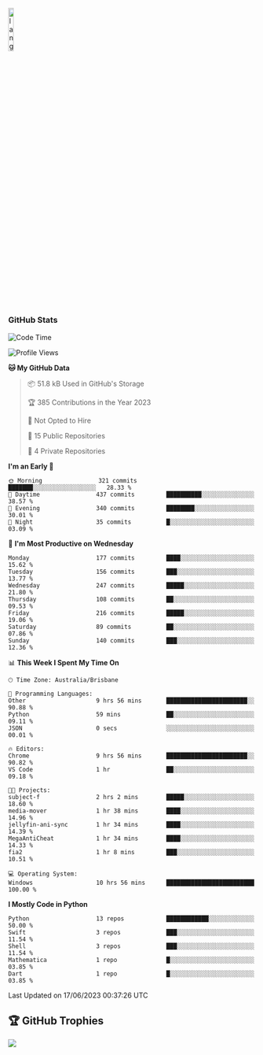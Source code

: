 <p align="left"><img width=15%" src="https://github.com/alansmathew/alansmathew/raw/master/lang.gif" alt="lang image here" /></p>

# <h3 align="left">GitHub Stats</h3>

<!--START_SECTION:waka-->
![Code Time](http://img.shields.io/badge/Code%20Time-237%20hrs%2056%20mins-blue)

![Profile Views](http://img.shields.io/badge/Profile%20Views-0-blue)

**🐱 My GitHub Data** 

> 📦 51.8 kB Used in GitHub's Storage 
 > 
> 🏆 385 Contributions in the Year 2023
 > 
> 🚫 Not Opted to Hire
 > 
> 📜 15 Public Repositories 
 > 
> 🔑 4 Private Repositories 
 > 
**I'm an Early 🐤** 

```text
🌞 Morning                321 commits         ███████░░░░░░░░░░░░░░░░░░   28.33 % 
🌆 Daytime                437 commits         ██████████░░░░░░░░░░░░░░░   38.57 % 
🌃 Evening                340 commits         ████████░░░░░░░░░░░░░░░░░   30.01 % 
🌙 Night                  35 commits          █░░░░░░░░░░░░░░░░░░░░░░░░   03.09 % 
```
📅 **I'm Most Productive on Wednesday** 

```text
Monday                   177 commits         ████░░░░░░░░░░░░░░░░░░░░░   15.62 % 
Tuesday                  156 commits         ███░░░░░░░░░░░░░░░░░░░░░░   13.77 % 
Wednesday                247 commits         █████░░░░░░░░░░░░░░░░░░░░   21.80 % 
Thursday                 108 commits         ██░░░░░░░░░░░░░░░░░░░░░░░   09.53 % 
Friday                   216 commits         █████░░░░░░░░░░░░░░░░░░░░   19.06 % 
Saturday                 89 commits          ██░░░░░░░░░░░░░░░░░░░░░░░   07.86 % 
Sunday                   140 commits         ███░░░░░░░░░░░░░░░░░░░░░░   12.36 % 
```


📊 **This Week I Spent My Time On** 

```text
🕑︎ Time Zone: Australia/Brisbane

💬 Programming Languages: 
Other                    9 hrs 56 mins       ███████████████████████░░   90.88 % 
Python                   59 mins             ██░░░░░░░░░░░░░░░░░░░░░░░   09.11 % 
JSON                     0 secs              ░░░░░░░░░░░░░░░░░░░░░░░░░   00.01 % 

🔥 Editors: 
Chrome                   9 hrs 56 mins       ███████████████████████░░   90.82 % 
VS Code                  1 hr                ██░░░░░░░░░░░░░░░░░░░░░░░   09.18 % 

🐱‍💻 Projects: 
subject-f                2 hrs 2 mins        █████░░░░░░░░░░░░░░░░░░░░   18.60 % 
media-mover              1 hr 38 mins        ████░░░░░░░░░░░░░░░░░░░░░   14.96 % 
jellyfin-ani-sync        1 hr 34 mins        ████░░░░░░░░░░░░░░░░░░░░░   14.39 % 
MegaAntiCheat            1 hr 34 mins        ████░░░░░░░░░░░░░░░░░░░░░   14.33 % 
fia2                     1 hr 8 mins         ███░░░░░░░░░░░░░░░░░░░░░░   10.51 % 

💻 Operating System: 
Windows                  10 hrs 56 mins      █████████████████████████   100.00 % 
```

**I Mostly Code in Python** 

```text
Python                   13 repos            ████████████░░░░░░░░░░░░░   50.00 % 
Swift                    3 repos             ███░░░░░░░░░░░░░░░░░░░░░░   11.54 % 
Shell                    3 repos             ███░░░░░░░░░░░░░░░░░░░░░░   11.54 % 
Mathematica              1 repo              █░░░░░░░░░░░░░░░░░░░░░░░░   03.85 % 
Dart                     1 repo              █░░░░░░░░░░░░░░░░░░░░░░░░   03.85 % 
```




 Last Updated on 17/06/2023 00:37:26 UTC
<!--END_SECTION:waka-->

## 🏆 GitHub Trophies

![](https://github-profile-trophy.vercel.app/?username=samh06&theme=discord&no-frame=true&no-bg=false&margin-w=4)

